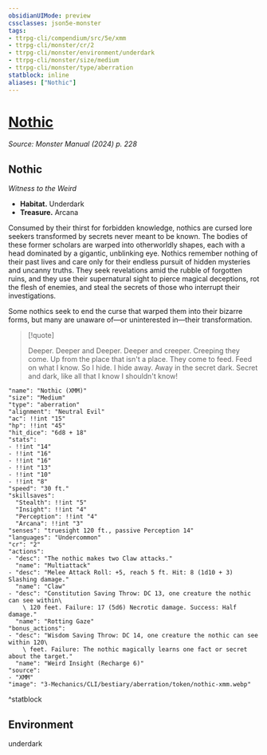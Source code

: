 ```yaml
---
obsidianUIMode: preview
cssclasses: json5e-monster
tags:
- ttrpg-cli/compendium/src/5e/xmm
- ttrpg-cli/monster/cr/2
- ttrpg-cli/monster/environment/underdark
- ttrpg-cli/monster/size/medium
- ttrpg-cli/monster/type/aberration
statblock: inline
aliases: ["Nothic"]
---
```

# [Nothic](3-Mechanics\CLI\bestiary\aberration/nothic-xmm.md)
*Source: Monster Manual (2024) p. 228*  

## Nothic

*Witness to the Weird*

- **Habitat.** Underdark  
- **Treasure.** Arcana  

Consumed by their thirst for forbidden knowledge, nothics are cursed lore seekers transformed by secrets never meant to be known. The bodies of these former scholars are warped into otherworldly shapes, each with a head dominated by a gigantic, unblinking eye. Nothics remember nothing of their past lives and care only for their endless pursuit of hidden mysteries and uncanny truths. They seek revelations amid the rubble of forgotten ruins, and they use their supernatural sight to pierce magical deceptions, rot the flesh of enemies, and steal the secrets of those who interrupt their investigations.

Some nothics seek to end the curse that warped them into their bizarre forms, but many are unaware of—or uninterested in—their transformation.

> [!quote]  
> 
> Deeper. Deeper and Deeper. Deeper and creeper. Creeping they come. Up from the place that isn't a place. They come to feed. Feed on what I know. So I hide. I hide away. Away in the secret dark. Secret and dark, like all that I know I shouldn't know!


```statblock
"name": "Nothic (XMM)"
"size": "Medium"
"type": "aberration"
"alignment": "Neutral Evil"
"ac": !!int "15"
"hp": !!int "45"
"hit_dice": "6d8 + 18"
"stats":
- !!int "14"
- !!int "16"
- !!int "16"
- !!int "13"
- !!int "10"
- !!int "8"
"speed": "30 ft."
"skillsaves":
  "Stealth": !!int "5"
  "Insight": !!int "4"
  "Perception": !!int "4"
  "Arcana": !!int "3"
"senses": "truesight 120 ft., passive Perception 14"
"languages": "Undercommon"
"cr": "2"
"actions":
- "desc": "The nothic makes two Claw attacks."
  "name": "Multiattack"
- "desc": "Melee Attack Roll: +5, reach 5 ft. Hit: 8 (1d10 + 3) Slashing damage."
  "name": "Claw"
- "desc": "Constitution Saving Throw: DC 13, one creature the nothic can see within\
    \ 120 feet. Failure: 17 (5d6) Necrotic damage. Success: Half damage."
  "name": "Rotting Gaze"
"bonus_actions":
- "desc": "Wisdom Saving Throw: DC 14, one creature the nothic can see within 120\
    \ feet. Failure: The nothic magically learns one fact or secret about the target."
  "name": "Weird Insight (Recharge 6)"
"source":
- "XMM"
"image": "3-Mechanics/CLI/bestiary/aberration/token/nothic-xmm.webp"
```
^statblock

## Environment

underdark